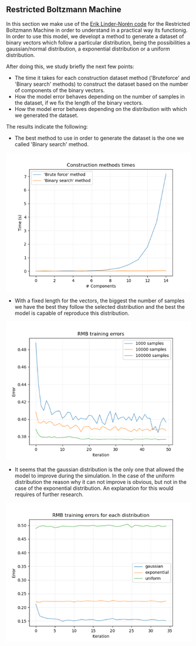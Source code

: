 ## Restricted Boltzmann Machine

In this section we make use of the [Erik Linder-Norén code](https://github.com/eriklindernoren/ML-From-Scratch) for the Restricted Boltzmann Machine in order to understand in a practical way its functionig. In order to use this model, we developt a method to generate a dataset of binary vectors which follow a particular distribution, being the possibilities a gaussian/normal distribution, a exponential distribution or a uniform distribution.

After doing this, we study briefly the next few points:
- The time it takes for each construction dataset method ('Bruteforce' and 'Binary search' methods) to construct the dataset based on the number of components of the binary vectors.
- How the model error behaves depending on the number of samples in the dataset, if we fix the length of the binary vectors.
- How the model error behaves depending on the distribution with which we generated the dataset.

The results indicate the following:
- The best method to use in order to generate the dataset is the one we called 'Binary search' method.

![Construction methods times](https://github.com/albertoCCz/QuantumBoltzmannMachine_TFG/blob/master/RestrictedBoltzmannMachine/Studies/Images/Construction_methods_times.png)

- With a fixed length for the vectors, the biggest the number of samples we have the best they follow the selected distribution and the best the model is capable of reproduce this distribution.

![Error depending on the number of samples](https://github.com/albertoCCz/QuantumBoltzmannMachine_TFG/blob/master/RestrictedBoltzmannMachine/Studies/Images/RBM_training.png)

- It seems that the gaussian distribution is the only one that allowed the model to improve during the simulation. In the case of the uniform distribution the reason why it can not improve is obvious, but not in the case of the exponential distribution. An explanation for this would requires of further research.

![Error depending on the distribution](https://github.com/albertoCCz/QuantumBoltzmannMachine_TFG/blob/master/RestrictedBoltzmannMachine/Studies/Images/Distribution_methods.png)
